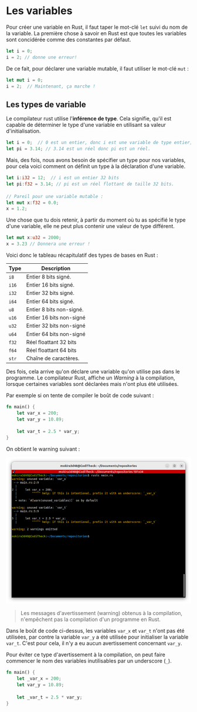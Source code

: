# Les variables
Pour créer une variable en Rust, il faut taper le mot-clé `let` suivi du nom
de la variable. La première chose à savoir en Rust est que toutes les variables
sont concidérée comme des constantes par défaut.

```rust
let i = 0;
i = 2; // donne une erreur!
```

De ce fait, pour déclarer une variable mutable, il faut utiliser
le mot-clé `mut` :

```rust
let mut i = 0;
i = 2;  // Maintenant, ça marche !
```

## Les types de variable
Le compilateur rust utilise l'**inférence de type**. Cela signifie,
qu'il est capable de déterminer le type d'une variable en utilisant
sa valeur d'initialisation.

```rust
let i = 0;  // 0 est un entier, donc i est une variable de type entier;
let pi = 3.14; // 3.14 est un réel donc pi est un réel.
```

Mais, des fois, nous avons besoin de spécifier un type pour nos variables,
pour cela voici comment on définit un type à la déclaration d'une variable.

```rust
let i:i32 = 12;  // i est un entier 32 bits
let pi:f32 = 3.14; // pi est un réel flottant de taille 32 bits.

// Pareil pour une variable mutable :
let mut x:f32 = 0.0;
x = 1.2;
```

Une chose que tu dois retenir, à partir du moment où tu as spécifié le type
d'une variable, elle ne peut plus contenir une valeur de type différent.

```rust
let mut x:u32 = 2000;
x = 3.23 // Donnera une erreur !
```

Voici donc le tableau récapitulatif des types de bases en Rust :

| Type    | Description                    |
|---------|--------------------------------|
| `i8`    | Entier 8 bits signé.           |
| `i16`   | Entier 16 bits signé.          |
| `i32`   | Entier 32 bits signé.          |
| `i64`   | Entier 64 bits signé.          |
| `u8`    | Entier 8 bits non-signé.       |
| `u16`   | Entier 16 bits non-signé       |
| `u32`   | Entier 32 bits non-signé       |
| `u64`   | Entier 64 bits non-signé       |
| `f32`   | Réel floattant 32 bits         |
| `f64`   | Réel floattant 64 bits         |
| `str`   | Chaîne de caractères.          |


Des fois, cela arrive qu'on déclare une variable qu'on utilise pas
dans le programme. Le compilateur Rust, affiche un *Warning* à la compilation,
lorsque certaines variables sont déclarées mais n'ont plus été utilisées.

Par exemple si on tente de compiler le boût de code suivant :

```rust
fn main() {
    let var_x = 200;
    let var_y = 10.89;

    let var_t = 2.5 * var_y;
}
```

On obtient le warning suivant :

<div align="center">

![](./images/no_used_vars_warning.png)

</div>

> Les messages d'avertissement (warning) obtenus à la compilation, n'empêchent
pas la compilation d'un programme en Rust.

Dans le boût de code ci-dessus, les variables `var_x` et `var_t` n'ont pas
été utilisées, par contre la variable `var_y` a été utilisée pour initialiser
la variable `var_t`. C'est pour cela, il n'y a eu aucun avertissement
concernant `var_y`.

Pour éviter ce type d'avertissement à la compilation, on peut faire commencer
le nom des variables inutilisables par un underscore (`_`).

```rust
fn main() {
    let _var_x = 200;
    let var_y = 10.89;

    let _var_t = 2.5 * var_y;
}
```










